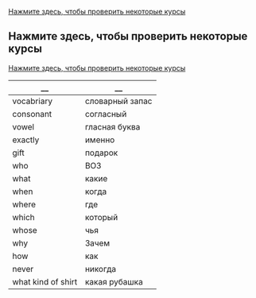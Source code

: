 [Нажмите здесь, чтобы проверить некоторые курсы](#Нажмите-здесь,-чтобы-проверить-некоторые-курсы)  
  
## Нажмите здесь, чтобы проверить некоторые курсы
[Нажмите здесь, чтобы проверить некоторые курсы](https://www.youtube.com/playlist?list=PLVO-NFD2wv2tWqq8NLYmnQTOzjd6w553P)   
  
  
__|__
--|--
vocabriary|словарный запас
consonant|согласный
vowel|гласная буква
exactly|именно
gift|подарок
who|ВОЗ
what|какие
when|когда
where|где
which|который
whose|чья
why|Зачем
how|как
never|никогда
what kind of shirt|какая рубашка
  
  

